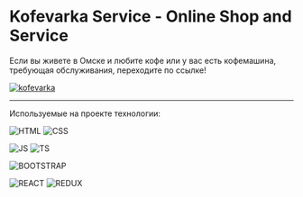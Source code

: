 # Kofevarka Service - Online Shop and Service

Если вы живете в Омске и любите кофе или у вас есть кофемашина, требующая обслуживания, переходите по ссылке!

[![kofevarka](https://img.shields.io/badge/-Kofevarka-AA2521?style=for-the-badge&)](https://kofevarka-service-ni6xf9ysh-evgeniyol.vercel.app/)

<hr>

Используемые на проекте технологии:

![HTML](https://img.shields.io/badge/HTML-2980B9?style=for-the-badge&logo=html5)
![CSS](https://img.shields.io/badge/CSS-2980B9?&style=for-the-badge&logo=css3&logoColor=white)

![JS](https://img.shields.io/badge/-JAVASCRIPT-2980B9?style=for-the-badge&logo=javascript)
![TS](https://img.shields.io/badge/-typescript-2980B9?style=for-the-badge&logo=typescript&logoColor=white)

![BOOTSTRAP](https://img.shields.io/badge/-BOOTSTRAP-2980B9?style=for-the-badge&logo=bootstrap&)

![REACT](https://img.shields.io/badge/-REACT-2980B9?style=for-the-badge&logo=react)
![REDUX](https://img.shields.io/badge/-REDUX-2980B9?style=for-the-badge&logo=redux)
